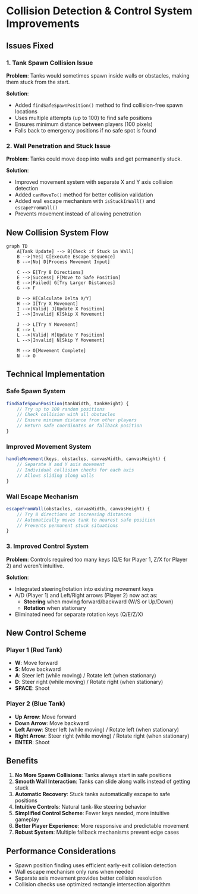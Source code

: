 # Collision Detection & Control System Improvements

## Issues Fixed

### 1. Tank Spawn Collision Issue
**Problem**: Tanks would sometimes spawn inside walls or obstacles, making them stuck from the start.

**Solution**: 
- Added `findSafeSpawnPosition()` method to find collision-free spawn locations
- Uses multiple attempts (up to 100) to find safe positions
- Ensures minimum distance between players (100 pixels)
- Falls back to emergency positions if no safe spot is found

### 2. Wall Penetration and Stuck Issue
**Problem**: Tanks could move deep into walls and get permanently stuck.

**Solution**:
- Improved movement system with separate X and Y axis collision detection
- Added `canMoveTo()` method for better collision validation  
- Added wall escape mechanism with `isStuckInWall()` and `escapeFromWall()`
- Prevents movement instead of allowing penetration

## New Collision System Flow

```mermaid
graph TD
    A[Tank Update] --> B[Check if Stuck in Wall]
    B -->|Yes| C[Execute Escape Sequence]
    B -->|No| D[Process Movement Input]
    
    C --> E[Try 8 Directions]
    E -->|Success| F[Move to Safe Position]
    E -->|Failed| G[Try Larger Distances]
    G --> F
    
    D --> H[Calculate Delta X/Y]
    H --> I[Try X Movement]
    I -->|Valid| J[Update X Position]
    I -->|Invalid| K[Skip X Movement]
    
    J --> L[Try Y Movement]
    K --> L
    L -->|Valid| M[Update Y Position]
    L -->|Invalid| N[Skip Y Movement]
    
    M --> O[Movement Complete]
    N --> O
```

## Technical Implementation

### Safe Spawn System
```javascript
findSafeSpawnPosition(tankWidth, tankHeight) {
    // Try up to 100 random positions
    // Check collision with all obstacles
    // Ensure minimum distance from other players
    // Return safe coordinates or fallback position
}
```

### Improved Movement System
```javascript
handleMovement(keys, obstacles, canvasWidth, canvasHeight) {
    // Separate X and Y axis movement
    // Individual collision checks for each axis
    // Allows sliding along walls
}
```

### Wall Escape Mechanism
```javascript
escapeFromWall(obstacles, canvasWidth, canvasHeight) {
    // Try 8 directions at increasing distances
    // Automatically moves tank to nearest safe position
    // Prevents permanent stuck situations
}
```

### 3. Improved Control System
**Problem**: Controls required too many keys (Q/E for Player 1, Z/X for Player 2) and weren't intuitive.

**Solution**:
- Integrated steering/rotation into existing movement keys
- A/D (Player 1) and Left/Right arrows (Player 2) now act as:
  - **Steering** when moving forward/backward (W/S or Up/Down)
  - **Rotation** when stationary
- Eliminated need for separate rotation keys (Q/E/Z/X)

## New Control Scheme

### Player 1 (Red Tank)
- **W**: Move forward
- **S**: Move backward  
- **A**: Steer left (while moving) / Rotate left (when stationary)
- **D**: Steer right (while moving) / Rotate right (when stationary)
- **SPACE**: Shoot

### Player 2 (Blue Tank)
- **Up Arrow**: Move forward
- **Down Arrow**: Move backward
- **Left Arrow**: Steer left (while moving) / Rotate left (when stationary)  
- **Right Arrow**: Steer right (while moving) / Rotate right (when stationary)
- **ENTER**: Shoot

## Benefits

1. **No More Spawn Collisions**: Tanks always start in safe positions
2. **Smooth Wall Interaction**: Tanks can slide along walls instead of getting stuck
3. **Automatic Recovery**: Stuck tanks automatically escape to safe positions
4. **Intuitive Controls**: Natural tank-like steering behavior
5. **Simplified Control Scheme**: Fewer keys needed, more intuitive gameplay
6. **Better Player Experience**: More responsive and predictable movement
7. **Robust System**: Multiple fallback mechanisms prevent edge cases

## Performance Considerations

- Spawn position finding uses efficient early-exit collision detection
- Wall escape mechanism only runs when needed
- Separate axis movement provides better collision resolution
- Collision checks use optimized rectangle intersection algorithm